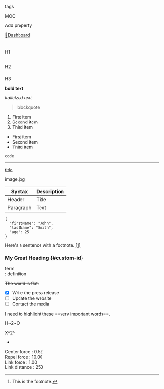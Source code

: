   
tags

MOC

Add property

[📝Dashboard](app://obsidian.md/%F0%9F%93%9DDashboard)

# 

H1

## 

H2

### 

H3

**bold text**

_italicized text_

> blockquote

1. First item
2. Second item
3. Third item

- First item
- Second item
- Third item

`code`

---

[title](https://www.example.com/)

image.jpg

|Syntax|Description|
|---|---|
|Header|Title|
|Paragraph|Text|

```
{  
  "firstName": "John",  
  "lastName": "Smith",  
  "age": 25  
}  
```

Here's a sentence with a footnote. [[1]](app://obsidian.md/index.html#fn-1-19ef48de02157bfe)

### My Great Heading {#custom-id}

term  
: definition

~~The world is flat.~~

- [x] Write the press release
- [ ] Update the website
- [ ] Contact the media

I need to highlight these ==very important words==.

H~2~O

X^2^

- 

Center force : 0.52  
Repel force : 10.00  
Link force : 1.00  
Link distance : 250

---

1. This is the footnote.[↩︎](app://obsidian.md/index.html#fnref-1-19ef48de02157bfe)
